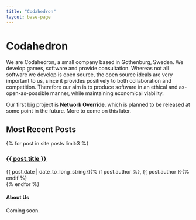 ```yaml
---
title: "Codahedron"
layout: base-page
---
```




<div class="main-content window win-big" markdown="1">

# Codahedron

We are Codahedron, a small company based in Gothenburg, Sweden. We develop games, software and provide consultation. Whereas not all software we develop is open source, the open source ideals are very important to us, since it provides positively to both collaboration and competition. Therefore our aim is to produce software in an ethical and as-open-as-possible manner, while maintaining economical viability.

Our first big project is **Network Override**, which is planned to be released at some point in the future. More to come on this later.

</div>

<div class="blog-list window win-wide-2">
   <h2> Most Recent Posts </h2>
   {% for post in site.posts limit:3 %}
      <div>
         <h3>
            <a href="{{ post.url | relative_url }}"> {{ post.title }} </a>
         </h3>
         <p style="margin: 0;"> {{ post.date | date_to_long_string}}{% if post.author %}, {{ post.author }}{% endif %} </p>
      </div>
   {% endfor %}
</div>


<div class="main-content window" markdown="1">

#### About Us

Coming soon.

</div>
